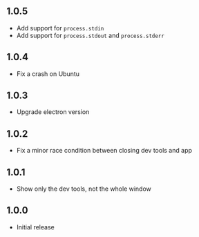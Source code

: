 ## 1.0.5

- Add support for `process.stdin`
- Add support for `process.stdout` and `process.stderr`

## 1.0.4

- Fix a crash on Ubuntu

## 1.0.3

- Upgrade electron version

## 1.0.2

- Fix a minor race condition between closing dev tools and app

## 1.0.1

- Show only the dev tools, not the whole window

## 1.0.0

- Initial release
